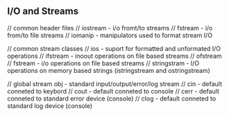 ## I/O and Streams

// common header files
// iostream - i/o fromt/to streams
// fstream - i/o from/to file streams
// iomanip - manipulators used to format stream I/O

// common stream classes
// ios - suport for formatted and unformated I/O operations
// ifstream - inoout operations on file based streams
// ofstream
// fstream - i/o operations on file based streams
// stringstram - I/O operations on memory based strings (istringstream and ostringstream)

// global stream obj - standard input/output/error/log stream
// cin - default conneted to keybord
// cout - default conneted to console
// cerr - default conneted to standard error device (console)
// clog - default conneted to standard log device (console)
